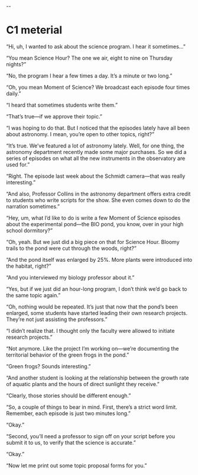 --
# C1 meterial
“Hi, uh, I wanted to ask about the science program. I hear it sometimes…”

“You mean Science Hour? The one we air, eight to nine on Thursday nights?”

“No, the program I hear a few times a day. It’s a minute or two long.”

“Oh, you mean Moment of Science? We broadcast each episode four times daily.”

“I heard that sometimes students write them.”

“That’s true—if we approve their topic.”

“I was hoping to do that. But I noticed that the episodes lately have all been about astronomy. I mean, you’re open to other topics, right?”

“It’s true. We’ve featured a lot of astronomy lately. Well, for one thing, the astronomy department recently made some major purchases. So we did a series of episodes on what all the new instruments in the observatory are used for.”

“Right. The episode last week about the Schmidt camera—that was really interesting.”

“And also, Professor Collins in the astronomy department offers extra credit to students who write scripts for the show. She even comes down to do the narration sometimes.”

“Hey, um, what I’d like to do is write a few Moment of Science episodes about the experimental pond—the BIO pond, you know, over in your high school dormitory?”

“Oh, yeah. But we just did a big piece on that for Science Hour. Bloomy trails to the pond were cut through the woods, right?”

“And the pond itself was enlarged by 25%. More plants were introduced into the habitat, right?”

“And you interviewed my biology professor about it.”

“Yes, but if we just did an hour-long program, I don’t think we’d go back to the same topic again.”

“Oh, nothing would be repeated. It’s just that now that the pond’s been enlarged, some students have started leading their own research projects. They’re not just assisting the professors.”

“I didn’t realize that. I thought only the faculty were allowed to initiate research projects.”

“Not anymore. Like the project I’m working on—we’re documenting the territorial behavior of the green frogs in the pond.”

“Green frogs? Sounds interesting.”

“And another student is looking at the relationship between the growth rate of aquatic plants and the hours of direct sunlight they receive.”

“Clearly, those stories should be different enough.”

“So, a couple of things to bear in mind. First, there’s a strict word limit. Remember, each episode is just two minutes long.”

“Okay.”

“Second, you’ll need a professor to sign off on your script before you submit it to us, to verify that the science is accurate.”

“Okay.”

“Now let me print out some topic proposal forms for you.”
